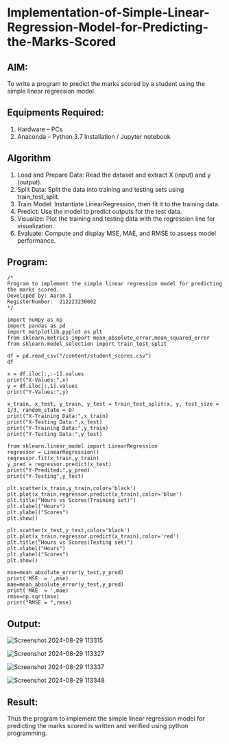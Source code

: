# Implementation-of-Simple-Linear-Regression-Model-for-Predicting-the-Marks-Scored

## AIM:
To write a program to predict the marks scored by a student using the simple linear regression model.

## Equipments Required:
1. Hardware – PCs
2. Anaconda – Python 3.7 Installation / Jupyter notebook

## Algorithm
1. Load and Prepare Data: Read the dataset and extract X (input) and y (output).
2. Split Data: Split the data into training and testing sets using train_test_split.
3. Train Model: Instantiate LinearRegression, then fit it to the training data.
4. Predict: Use the model to predict outputs for the test data.
5. Visualize: Plot the training and testing data with the regression line for visualization.
6. Evaluate: Compute and display MSE, MAE, and RMSE to assess model performance.
   
## Program:
```
/*
Program to implement the simple linear regression model for predicting the marks scored.
Developed by: Aaron I
RegisterNumber:  212223230002
*/

import numpy as np
import pandas as pd
import matplotlib.pyplot as plt
from sklearn.metrics import mean_absolute_error,mean_squared_error
from sklearn.model_selection import train_test_split

df = pd.read_csv("/content/student_scores.csv")
df

x = df.iloc[:,:-1].values
print("X-Values:",x)
y = df.iloc[:,1].values
print("Y-Values:",y)

x_train, x_test, y_train, y_test = train_test_split(x, y, test_size = 1/3, random_state = 0)
print("X-Training Data:",x_train)
print("X-Testing Data:",x_test)
print("Y-Training Data:",y_train)
print("Y-Testing Data:",y_test)

from sklearn.linear_model import LinearRegression
regressor = LinearRegression()
regressor.fit(x_train,y_train)
y_pred = regressor.predict(x_test)
print("Y-Predited:",y_pred)
print("Y-Testing",y_test)

plt.scatter(x_train,y_train,color='black')
plt.plot(x_train,regressor.predict(x_train),color='blue')
plt.title("Hours vs Scores(Training set)")
plt.xlabel("Hours")
plt.ylabel("Scores")
plt.show()

plt.scatter(x_test,y_test,color='black')
plt.plot(x_train,regressor.predict(x_train),color='red')
plt.title("Hours vs Scores(Testing set)")
plt.xlabel("Hours")
plt.ylabel("Scores")
plt.show()

mse=mean_absolute_error(y_test,y_pred)
print('MSE  = ',mse)
mae=mean_absolute_error(y_test,y_pred)
print('MAE  = ',mae)
rmse=np.sqrt(mse)
print("RMSE = ",rmse)
```

## Output:
![Screenshot 2024-08-29 113315](https://github.com/user-attachments/assets/2aeb955d-8fb0-451b-a24d-dc727c7ce1c9)

![Screenshot 2024-08-29 113327](https://github.com/user-attachments/assets/f57f2e89-8d5d-42ad-8408-b00c97637320)

![Screenshot 2024-08-29 113337](https://github.com/user-attachments/assets/72185337-b936-4edf-9735-329084d45213)

![Screenshot 2024-08-29 113348](https://github.com/user-attachments/assets/e10e2122-2f82-41ad-8f52-dc85ad3b61e4)

## Result:
Thus the program to implement the simple linear regression model for predicting the marks scored is written and verified using python programming.

